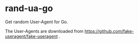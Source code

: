 # rand-ua-go

Get random User-Agent for Go.

The User-Agents are downloaded from https://github.com/fake-useragent/fake-useragent .

